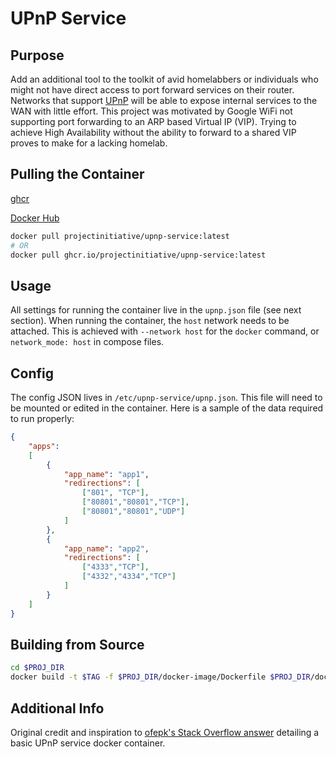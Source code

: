 # UPnP Service

## Purpose

Add an additional tool to the toolkit of avid homelabbers or individuals who might not have direct access to port forward services on their router. Networks that support [UPnP](https://en.wikipedia.org/wiki/Universal_Plug_and_Play) will be able to expose internal services to the WAN with little effort. This project was motivated by Google WiFi not supporting port forwarding to an ARP based Virtual IP (VIP). Trying to achieve High Availability without the ability to forward to a shared VIP proves to make for a lacking homelab.

## Pulling the Container

[ghcr](https://github.com/ProjectInitiative/upnp-service/pkgs/container/upnp-service)

[Docker Hub](https://hub.docker.com/repository/docker/projectinitiative/upnp-service)

```bash
docker pull projectinitiative/upnp-service:latest
# OR
docker pull ghcr.io/projectinitiative/upnp-service:latest
```

## Usage

All settings for running the container live in the `upnp.json` file (see next section). When running the container, the `host` network needs to be attached. This is achieved with `--network host` for the `docker` command, or `network_mode: host` in compose files.

## Config

The config JSON lives in `/etc/upnp-service/upnp.json`. This file will need to be mounted or edited in the container. Here is a sample of the data required to run properly:

```JSON
{
    "apps":
    [
        {
            "app_name": "app1",
            "redirections": [
                ["801", "TCP"],
                ["80801","80801","TCP"],
                ["80801","80801","UDP"]
            ]
        },
        {
            "app_name": "app2",
            "redirections": [
                ["4333","TCP"],
                ["4332","4334","TCP"]
            ]
        }
    ]
}

```

## Building from Source

```bash
cd $PROJ_DIR
docker build -t $TAG -f $PROJ_DIR/docker-image/Dockerfile $PROJ_DIR/docker-image
```

## Additional Info

Original credit and inspiration to [ofepk's Stack Overflow answer](https://stackoverflow.com/a/54081861) detailing a basic UPnP service docker container.